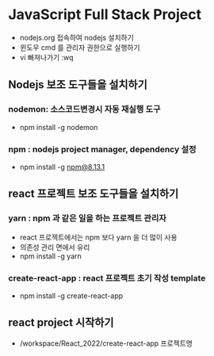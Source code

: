 # JavaScript Full Stack Project
* nodejs.org 접속하여 nodejs 설치하기
* 윈도우 cmd 를 관리자 권한으로 실행하기
* vi 빠져나가기 :wq
## Nodejs 보조 도구들을 설치하기
### nodemon: 소스코드변경시 자동 재실행 도구
* npm install -g nodemon

### npm : nodejs project manager, dependency 설정
* npm install -g npm@8.13.1

## react 프로젝트 보조 도구들을 설치하기
### yarn : npm 과 같은 일을 하는 프로젝트 관리자
* react 프로젝트에서는 npm 보다 yarn 을 더 많이 사용
* 의존성 관리 면에서 유리
* npm install -g yarn

### create-react-app : react 프로젝트 초기 작성 template
* npm install -g create-react-app

## react project 시작하기
* /workspace/React_2022/create-react-app 프로젝트명
